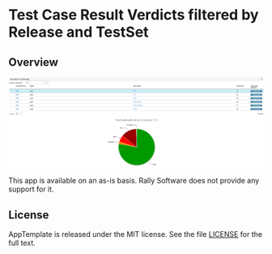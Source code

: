 Test Case Result Verdicts filtered by Release and TestSet
=========================

## Overview

![](pic.png)


This app is available on an as-is basis. Rally Software does not provide any support for it.
## License

AppTemplate is released under the MIT license.  See the file [LICENSE](https://raw.github.com/RallyApps/AppTemplate/master/LICENSE) for the full text.
